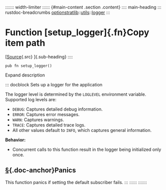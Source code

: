 ::::::: width-limiter
:::::: {#main-content .section .content}
:::: main-heading
::: rustdoc-breadcrumbs
[optionstratlib](../../index.html)::[utils](../index.html)::[logger](index.html)
:::

# Function [setup_logger]{.fn}Copy item path

[[Source](../../../src/optionstratlib/utils/logger.rs.html#88-109){.src}
]{.sub-heading}
::::

``` {.rust .item-decl}
pub fn setup_logger()
```

Expand description

::: docblock
Sets up a logger for the application

The logger level is determined by the `LOGLEVEL` environment variable.
Supported log levels are:

- `DEBUG`: Captures detailed debug information.
- `ERROR`: Captures error messages.
- `WARN`: Captures warnings.
- `TRACE`: Captures detailed trace logs.
- All other values default to `INFO`, which captures general
  information.

**Behavior:**

- Concurrent calls to this function result in the logger being
  initialized only once.

## [§](#panics){.doc-anchor}Panics

This function panics if setting the default subscriber fails.
:::
::::::
:::::::
